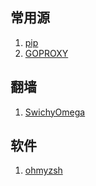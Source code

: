 ## 常用源
1. [pip](https://pypi.tuna.tsinghua.edu.cn/simple)
2. [GOPROXY](https://goproxy.cn)

## 翻墙
1. [SwichyOmega](https://raw.githubusercontent.com/gfwlist/gfwlist/master/gfwlist.txt)

## 软件
1. [ohmyzsh](https://raw.githubusercontent.com/ohmyzsh/ohmyzsh/master/tools/install.sh)
